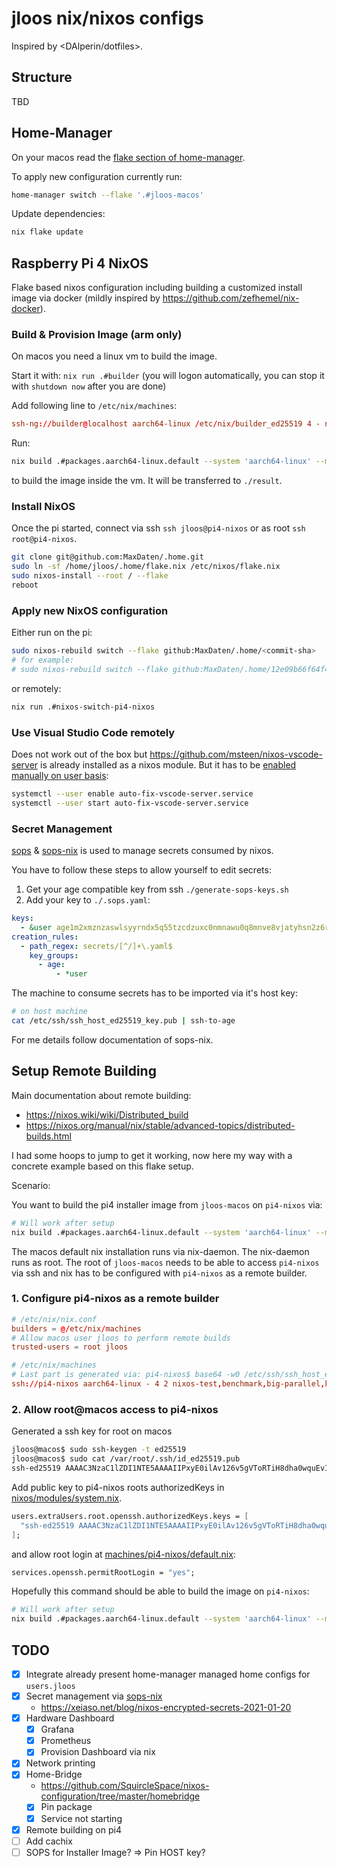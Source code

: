 # jloos nix/nixos configs

Inspired by <DAlperin/dotfiles>.

## Structure

TBD

## Home-Manager

On your macos read the [flake section of home-manager](https://nix-community.github.io/home-manager/index.html#ch-nix-flakes).

To apply new configuration currently run:

```sh
home-manager switch --flake '.#jloos-macos'
```

Update dependencies:

```sh
nix flake update
```

## Raspberry Pi 4 NixOS

Flake based nixos configuration including building a customized install image via docker (mildly inspired by <https://github.com/zefhemel/nix-docker>).

### Build & Provision Image (arm only)

On macos you need a linux vm to build the image.

Start it with: `nix run .#builder` (you will logon automatically, you can stop it with `shutdown now` after you are done)

Add following line to `/etc/nix/machines`:

```conf
ssh-ng://builder@localhost aarch64-linux /etc/nix/builder_ed25519 4 - nixos-test,benchmark,big-parallel,kvm - c3NoLWVkMjU1MTkgQUFBQUMzTnphQzFsWkRJMU5URTVBQUFBSUpCV2N4Yi9CbGFxdDFhdU90RStGOFFVV3JVb3RpQzVxQkorVXVFV2RWQ2Igcm9vdEBuaXhvcwo=
```

Run:

```sh
nix build .#packages.aarch64-linux.default --system 'aarch64-linux' --max-jobs 0
```

to build the image inside the vm. It will be transferred to `./result`.

### Install NixOS

Once the pi started, connect via ssh `ssh jloos@pi4-nixos` or as root `ssh root@pi4-nixos`.

```bash
git clone git@github.com:MaxDaten/.home.git
sudo ln -sf /home/jloos/.home/flake.nix /etc/nixos/flake.nix
sudo nixos-install --root / --flake
reboot
```

### Apply new NixOS configuration

Either run on the pi:

```bash
sudo nixos-rebuild switch --flake github:MaxDaten/.home/<commit-sha>
# for example:
# sudo nixos-rebuild switch --flake github:MaxDaten/.home/12e09b66f64f46b97236ffb2eba97e41969b4c1f
```

or remotely:

```bash
nix run .#nixos-switch-pi4-nixos
```

### Use Visual Studio Code remotely

Does not work out of the box but <https://github.com/msteen/nixos-vscode-server> is already installed as a nixos module.
But it has to be [enabled manually on user basis](https://github.com/msteen/nixos-vscode-server#enable-the-service):

```bash
systemctl --user enable auto-fix-vscode-server.service
systemctl --user start auto-fix-vscode-server.service
```

### Secret Management

[sops](https://github.com/mozilla/sops) & [sops-nix](https://github.com/Mic92/sops-nix) is used to manage secrets consumed by nixos.

You have to follow these steps to allow yourself to edit secrets:

1. Get your age compatible key from ssh `./generate-sops-keys.sh`
2. Add your key to `./.sops.yaml`:

```yaml
keys:
  - &user age1m2xmznzaswlsyyrndx5q55tzcdzuxc0nmnawu0q8mnve8vjatyhsn2z6rc
creation_rules:
  - path_regex: secrets/[^/]+\.yaml$
    key_groups:
      - age:
          - *user
```

The machine to consume secrets has to be imported via it's host key:

```bash
# on host machine
cat /etc/ssh/ssh_host_ed25519_key.pub | ssh-to-age
```

For me details follow documentation of sops-nix.

## Setup Remote Building

Main documentation about remote building:

- <https://nixos.wiki/wiki/Distributed_build>
- <https://nixos.org/manual/nix/stable/advanced-topics/distributed-builds.html>

I had some hoops to jump to get it working, now here my way with a concrete example based on this flake setup.

Scenario:

You want to build the pi4 installer image from `jloos-macos` on `pi4-nixos` via:

```sh
# Will work after setup
nix build .#packages.aarch64-linux.default --system 'aarch64-linux' --max-jobs 0
```

The macos default nix installation runs via nix-daemon. The nix-daemon runs as root. The root of `jloos-macos` needs to be able to access `pi4-nixos` via ssh and nix has to be configured with `pi4-nixos` as a remote builder.

### 1. Configure pi4-nixos as a remote builder

```conf
# /etc/nix/nix.conf
builders = @/etc/nix/machines
# Allow macos user jloos to perform remote builds
trusted-users = root jloos
```

```conf
# /etc/nix/machines
# Last part is generated via: pi4-nixos$ base64 -w0 /etc/ssh/ssh_host_ed25519_key.pub
ssh://pi4-nixos aarch64-linux - 4 2 nixos-test,benchmark,big-parallel,kvm - c3NoLWVkMjU1MTkgQUFBQUMzTnphQzFsWkRJMU5URTVBQUFBSUwva0lMK1VGcG1Rb1YwemREQ1BvdmQ1alFZSkNvbEpXNlVrbmQzV0FKZFggcm9vdEBwaTQtbml4b3MK
```

### 2. Allow root@macos access to pi4-nixos

Generated a ssh key for root on macos

```bash
jloos@macos$ sudo ssh-keygen -t ed25519
jloos@macos$ sudo cat /var/root/.ssh/id_ed25519.pub
ssh-ed25519 AAAAC3NzaC1lZDI1NTE5AAAAIIPxyE0ilAv126v5gVToRTiH8dha0wquEvI3ZMZpPNvK root@macos
```

Add public key to pi4-nixos roots authorizedKeys in [nixos/modules/system.nix](nixos/modules/system.nix).

```nix
users.extraUsers.root.openssh.authorizedKeys.keys = [
  "ssh-ed25519 AAAAC3NzaC1lZDI1NTE5AAAAIIPxyE0ilAv126v5gVToRTiH8dha0wquEvI3ZMZpPNvK root@macos"
];
```

and allow root login at [machines/pi4-nixos/default.nix](machines/pi4-nixos/default.nix):

```nix
services.openssh.permitRootLogin = "yes";
```

Hopefully this command should be able to build the image on `pi4-nixos`:

```sh
# Will work after setup
nix build .#packages.aarch64-linux.default --system 'aarch64-linux' --max-jobs 0
```

## TODO

- [x] Integrate already present home-manager managed home configs for `users.jloos`
- [x] Secret management via [sops-nix](https://github.com/Mic92/sops-nix)
  - <https://xeiaso.net/blog/nixos-encrypted-secrets-2021-01-20>
- [x] Hardware Dashboard
  - [x] Grafana
  - [x] Prometheus
  - [x] Provision Dashboard via nix
- [x] Network printing
- [x] Home-Bridge
  - <https://github.com/SquircleSpace/nixos-configuration/tree/master/homebridge>
  - [x] Pin package
  - [x] Service not starting
- [x] Remote building on pi4
- [ ] Add cachix
- [ ] SOPS for Installer Image? => Pin HOST key?
